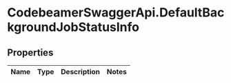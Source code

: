 # CodebeamerSwaggerApi.DefaultBackgroundJobStatusInfo

## Properties
Name | Type | Description | Notes
------------ | ------------- | ------------- | -------------
